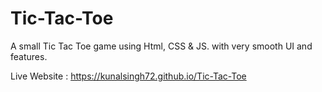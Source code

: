 # Tic-Tac-Toe
A small Tic Tac Toe game using Html, CSS & JS. with very smooth UI and features.

Live Website : https://kunalsingh72.github.io/Tic-Tac-Toe
